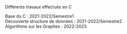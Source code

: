 Différents travaux effectués en C 

Base du C : 2021-2022/Semestre1 <br>
Découverte structure de données : 2021-2022/Semestre2<br>
Algorithme sur les Graphes : 2022-2023

